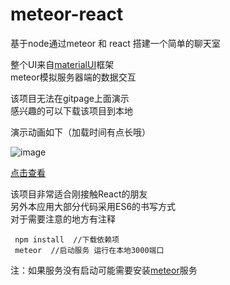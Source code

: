 # meteor-react


基于node通过meteor 和 react 搭建一个简单的聊天室

整个UI来自[materialUI](http://www.material-ui.com/)框架   
meteor模拟服务器端的数据交互  

该项目无法在gitpage上面演示    
感兴趣的可以下载该项目到本地

演示动画如下（加载时间有点长哦）  

![image](https://raw.githubusercontent.com/jacecao/gif-img/master/demo-1.gif)   

[点击查看](http://thumbnail0.baidupcs.com/thumbnail/f27c2c01a114d228f610e54404af4560?fid=4010390245-250528-78194571272110&time=1471417200&rt=sh&sign=FDTAER-DCb740ccc5511e5e8fedcff06b081203-1eZWW3LxJWgAsFzCyw9%2FFi7e2yE%3D&expires=2h&chkv=0&chkbd=0&chkpc=&dp-logid=661633763&dp-callid=0&size=c850_u580&quality=100)

该项目非常适合刚接触React的朋友  
另外本应用大部分代码采用ES6的书写方式  
对于需要注意的地方有注释


``` 
 npm install  //下载依赖项   
 meteor  //启动服务 运行在本地3000端口
 ```
 
 注：如果服务没有启动可能需要安装[meteor](https://www.meteor.com/)服务  
